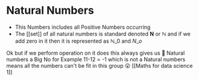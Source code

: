 # Natural Numbers

* This Numbers includes all Positive Numbers occurring
* The [[set]] of all natural numbers is standard denoted **N** or $\mathbb{N}$
 and if we add zero in it then it is represented as $\mathbb{N}\_0$ and $N\_o$ 
 
 Ok but if we perform operation on it does this always gives us 🤔 Natural numbers a Big No for Example 11-12 = -1 which is not a Natural numbers
 means all the numbers can't be fit in this group 😮
 [[Maths for data science 1]]

